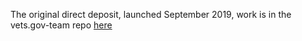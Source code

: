The original direct deposit, launched September 2019, work is in the vets.gov-team repo [here](https://github.com/department-of-veterans-affairs/vets.gov-team/tree/e7907d4062c5d066f87d355893d5559d53f2e9c5/Products/Identity/Personalization/Profile/Direct%20Deposit)



